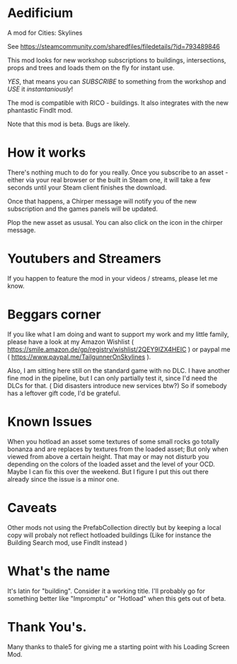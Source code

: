 # Aedificium
A mod for Cities: Skylines

See https://steamcommunity.com/sharedfiles/filedetails/?id=793489846

This mod looks for new workshop subscriptions to buildings, intersections, props and trees 
and loads them on the fly for instant use. 

*YES*, that means you can *SUBSCRIBE* to something from the workshop and *USE* it *instantaniously*!

The mod is compatible with RICO - buildings. It also integrates with the new phantastic FindIt mod.

Note that this mod is beta. Bugs are likely. 


# How it works 

There's nothing much to do for you really. Once you subscribe to an asset - either via your real browser or the built in Steam one, it will take a few seconds until your Steam client finishes the download. 

Once that happens, a Chirper message will notify you of the new subscription and the games panels will be updated. 

Plop the new asset as ususal. You can also click on the icon in the chirper message.

# Youtubers and Streamers

If you happen to feature the mod in your videos / streams, please let me know.

# Beggars corner

If you like what I am doing and want to support my work and my little family, please have a look at my 
Amazon Wishlist ( https://smile.amazon.de/gp/registry/wishlist/2QEY9IZX4HEIC ) or paypal me ( https://www.paypal.me/TailgunnerOnSkylines ).

Also, I am sitting here still on the standard game with no DLC. I have another fine mod in the pipeline, but I can only partially test it, since I'd need the DLCs for that. ( Did disasters introduce new services btw?)
So if somebody has a leftover gift code, I'd be grateful.

# Known Issues

When you hotload an asset some textures of some small rocks go totally bonanza and are replaces by textures from the loaded asset; But only when viewed from above a certain height. That may or may not disturb you depending on the colors of the loaded asset and the level of your OCD. 
Maybe I can fix this over the weekend. But I figure I put this out there already since the issue is a minor one.

# Caveats 

Other mods not using the PrefabCollection directly but by keeping a local copy will probaly not reflect hotloaded buildings (Like for instance the Building Search mod, use FindIt instead ) 


# What's the name 

It's latin for "building". Consider it a working title. I'll probably go for something better like "Impromptu" or "Hotload" when this gets out of beta. 


# Thank You's. 

Many thanks to thale5 for giving me a starting point with his Loading Screen Mod. 
